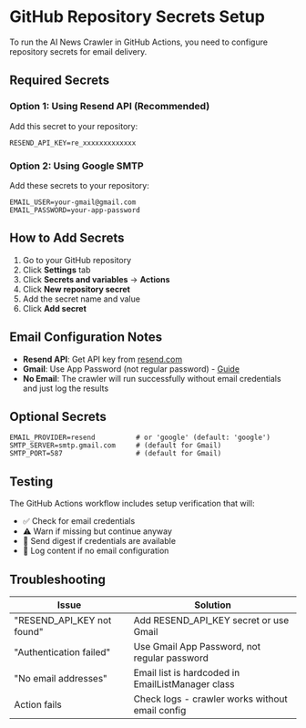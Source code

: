# GitHub Repository Secrets Setup

To run the AI News Crawler in GitHub Actions, you need to configure repository secrets for email delivery.

## Required Secrets

### Option 1: Using Resend API (Recommended)
Add this secret to your repository:

```
RESEND_API_KEY=re_xxxxxxxxxxxxx
```

### Option 2: Using Google SMTP
Add these secrets to your repository:

```
EMAIL_USER=your-gmail@gmail.com
EMAIL_PASSWORD=your-app-password
```

## How to Add Secrets

1. Go to your GitHub repository
2. Click **Settings** tab
3. Click **Secrets and variables** → **Actions**
4. Click **New repository secret**
5. Add the secret name and value
6. Click **Add secret**

## Email Configuration Notes

- **Resend API**: Get API key from [resend.com](https://resend.com)
- **Gmail**: Use App Password (not regular password) - [Guide](https://support.google.com/accounts/answer/185833)
- **No Email**: The crawler will run successfully without email credentials and just log the results

## Optional Secrets

```
EMAIL_PROVIDER=resend          # or 'google' (default: 'google')
SMTP_SERVER=smtp.gmail.com     # (default for Gmail)
SMTP_PORT=587                  # (default for Gmail)
```

## Testing

The GitHub Actions workflow includes setup verification that will:
- ✅ Check for email credentials
- ⚠️ Warn if missing but continue anyway
- 📧 Send digest if credentials are available
- 📄 Log content if no email configuration

## Troubleshooting

| Issue | Solution |
|-------|----------|
| "RESEND_API_KEY not found" | Add RESEND_API_KEY secret or use Gmail |
| "Authentication failed" | Use Gmail App Password, not regular password |
| "No email addresses" | Email list is hardcoded in EmailListManager class |
| Action fails | Check logs - crawler works without email config | 
